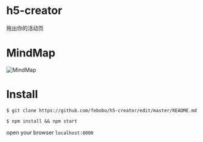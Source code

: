 # h5-creator
拖出你的活动页

# MindMap
![MindMap](![image](https://cloud.githubusercontent.com/assets/9276376/17545961/51127d34-5f12-11e6-9b21-23f05f798754.png))


# Install
```
$ git clone https://github.com/febobo/h5-creator/edit/master/README.md
```

```$ npm install && npm start```   

open your browser ```localhost:8000```

